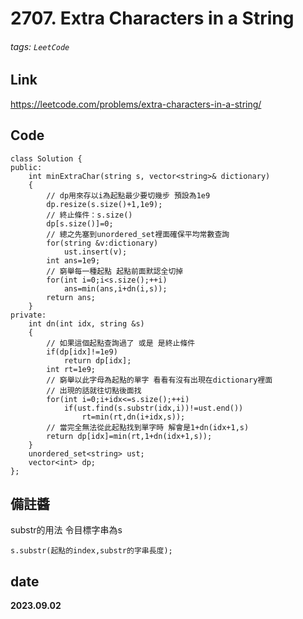 # 2707. Extra Characters in a String
###### tags: `LeetCode`
## **Link**
https://leetcode.com/problems/extra-characters-in-a-string/
## **Code**
```cpp=
class Solution {
public:
    int minExtraChar(string s, vector<string>& dictionary) 
    {
        // dp用來存以i為起點最少要切幾步 預設為1e9
        dp.resize(s.size()+1,1e9);
        // 終止條件：s.size()
        dp[s.size()]=0;
        // 總之先塞到unordered_set裡面確保平均常數查詢
        for(string &v:dictionary)
            ust.insert(v);
        int ans=1e9;
        // 窮舉每一種起點 起點前面默認全切掉
        for(int i=0;i<s.size();++i)
            ans=min(ans,i+dn(i,s));
        return ans;
    }
private:
    int dn(int idx, string &s)
    {
        // 如果這個起點查詢過了 或是 是終止條件
        if(dp[idx]!=1e9)
            return dp[idx];
        int rt=1e9;
        // 窮舉以此字母為起點的單字 看看有沒有出現在dictionary裡面
        // 出現的話就往切點後面找
        for(int i=0;i+idx<=s.size();++i)
            if(ust.find(s.substr(idx,i))!=ust.end())
                rt=min(rt,dn(i+idx,s));
        // 當完全無法從此起點找到單字時 解會是1+dn(idx+1,s)
        return dp[idx]=min(rt,1+dn(idx+1,s));
    }
    unordered_set<string> ust;
    vector<int> dp;
};
```
## 備註醬
substr的用法 令目標字串為s
```cpp=
s.substr(起點的index,substr的字串長度);
```
## date
**2023.09.02**
